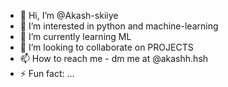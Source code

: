 - 👋 Hi, I’m @Akash-skiiye
- 👀 I’m interested in python and machine-learning
- 🌱 I’m currently learning ML
- 💞️ I’m looking to collaborate on PROJECTS 
- 📫 How to reach me - dm me at @akashh.hsh
- ⚡ Fun fact: ...

<!---
Akash-skiiye/Akash-skiiye is a ✨ special ✨ repository because its `README.md` (this file) appears on your GitHub profile.
You can click the Preview link to take a look at your changes.
--->
